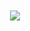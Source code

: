 <div align="center">
  <br><br>
  <a href="https://git.io/typing-svg"> <img src="https://readme-typing-svg.herokuapp.com?font=Poppins&size=40&color=5865F2&center=true&vCenter=true&width=500&lines=Hello+There+!;I+am+Bárbara+Menezes...;Nice+to+meet+you!"> </a>
  <br><br>
</div>
